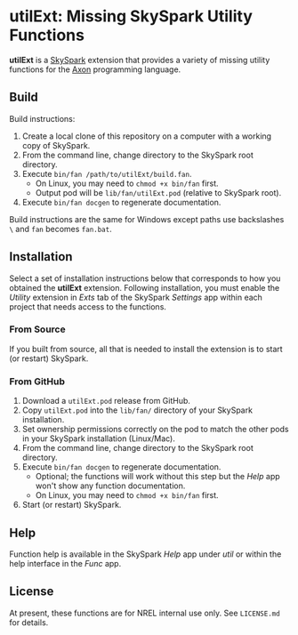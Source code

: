 utilExt: Missing SkySpark Utility Functions
===========================================

**utilExt** is a [SkySpark] extension that provides a variety of missing utility functions for the
[Axon] programming language.

[SkySpark]: http://skyfoundry.com/skyspark/ "SkySpark"
[Axon]: https://skyfoundry.com/doc/docSkySpark/AxonLang "Axon Language"

Build
-----

Build instructions:

1. Create a local clone of this repository on a computer with a working copy of SkySpark.
2. From the command line, change directory to the SkySpark root directory.
3. Execute `bin/fan /path/to/utilExt/build.fan`.
   * On Linux, you may need to `chmod +x bin/fan` first.
   * Output pod will be `lib/fan/utilExt.pod` (relative to SkySpark root).
4. Execute `bin/fan docgen` to regenerate documentation.

Build instructions are the same for Windows except paths use backslashes `\` and `fan` becomes
`fan.bat`.
   
Installation
------------

Select a set of installation instructions below that corresponds to how you obtained the **utilExt**
extension. Following installation, you must enable the *Utility* extension in *Exts* tab of the
SkySpark *Settings* app within each project that needs access to the functions.

### From Source ###

If you built from source, all that is needed to install the extension is to start (or restart)
SkySpark.

### From GitHub ###

1. Download a `utilExt.pod` release from GitHub.
2. Copy `utilExt.pod` into the `lib/fan/` directory of your SkySpark installation.
3. Set ownership permissions correctly on the pod to match the other pods in your SkySpark
   installation (Linux/Mac).
4. From the command line, change directory to the SkySpark root directory.
5. Execute `bin/fan docgen` to regenerate documentation.
   * Optional; the functions will work without this step but the *Help* app won't show any
     function documentation.
   * On Linux, you may need to `chmod +x bin/fan` first.
6. Start (or restart) SkySpark.

Help
----

Function help is available in the SkySpark *Help* app under *util* or within the help interface in
the *Func* app.

License
-------

At present, these functions are for NREL internal use only. See `LICENSE.md` for details.

